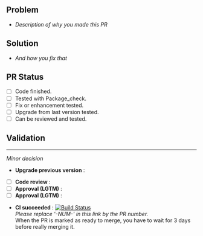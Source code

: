 ## Problem
- *Description of why you made this PR*

## Solution
- *And how you fix that*

## PR Status
- [ ] Code finished.
- [ ] Tested with Package_check.
- [ ] Fix or enhancement tested.
- [ ] Upgrade from last version tested.
- [ ] Can be reviewed and tested.

## Validation
---
*Minor decision*
- **Upgrade previous version** : 
- [ ] **Code review** : 
- [ ] **Approval (LGTM)** : 
- [ ] **Approval (LGTM)** : 
- **CI succeeded** : 
[![Build Status](https://ci-apps-hq.yunohost.org/jenkins/job/ampache_ynh%20PR-NUM-/badge/icon)](https://ci-apps-hq.yunohost.org/jenkins/job/ampache_ynh%20PR-NUM-/)  
*Please replace '-NUM-' in this link by the PR number.*  
When the PR is marked as ready to merge, you have to wait for 3 days before really merging it.
